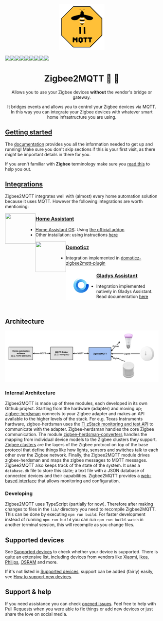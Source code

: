 <div align="center">
    <a href="https://github.com/koenkk/zigbee2mqtt">
        <img width="150" height="150" src="images/logo.png">
    </a>
    <br>
    <br>
    <div style="display: flex;">
        <a href="https://github.com/Koenkk/zigbee2mqtt/actions?query=workflow%3ACI">
            <img src="https://github.com/koenkk/zigbee2mqtt/workflows/CI/badge.svg">
        </a>
        <a href="https://github.com/Koenkk/zigbee2mqtt/releases">
            <img src="https://img.shields.io/github/release/koenkk/zigbee2mqtt.svg">
        </a>
        <a href="https://github.com/Koenkk/zigbee2mqtt/stargazers">
            <img src="https://img.shields.io/github/stars/koenkk/zigbee2mqtt.svg">
        </a>
        <a href="https://www.paypal.me/koenkk">
            <img src="https://img.shields.io/badge/donate-PayPal-blue.svg">
        </a>
        <a href="https://discord.gg/dadfWYE">
            <img src="https://img.shields.io/discord/556563650429583360.svg">
        </a>
        <a href="http://zigbee2mqtt.discourse.group/">
            <img src="https://img.shields.io/discourse/https/zigbee2mqtt.discourse.group/status.svg">
        </a>
        <a>
            <img src="https://img.shields.io/badge/Coverage-100%25-brightgreen.svg">
        </a>
        <a href="https://www.codacy.com/manual/Koenkk/zigbee2mqtt?utm_source=github.com&amp;utm_medium=referral&amp;utm_content=Koenkk/zigbee2mqtt&amp;utm_campaign=Badge_Grade">
            <img src="https://api.codacy.com/project/badge/Grade/24f1e0fe39f04daa810e8a1416693d3f">
        </a>
        <a href="https://www.npmjs.com/package/zigbee2mqtt">
            <img src="https://img.shields.io/npm/v/zigbee2mqtt">
        </a>
    </div>
    <h1>Zigbee2MQTT  🌉 🐝</h1>
    <p>
        Allows you to use your Zigbee devices <b>without</b> the vendor's bridge or gateway.
    </p>
    <p>
        It bridges events and allows you to control your Zigbee devices via MQTT. In this way you can integrate your Zigbee devices with whatever smart home infrastructure you are using.
    </p>
</div>

## [Getting started](https://www.zigbee2mqtt.io/guide/getting-started)
The [documentation](https://www.zigbee2mqtt.io/) provides you all the information needed to get up and running! Make sure you don't skip sections if this is your first visit, as there might be important details in there for you.

If you aren't familiar with **Zigbee** terminology make sure you [read this](https://www.zigbee2mqtt.io/advanced/zigbee/01_zigbee_network.html) to help you out.

## [Integrations](https://www.zigbee2mqtt.io/guide/usage/integrations.html)
Zigbee2MQTT integrates well with (almost) every home automation solution because it uses MQTT. However the following integrations are worth mentioning:

<img align="left" height="100px" width="100px" src="https://user-images.githubusercontent.com/7738048/40914297-49e6e560-6800-11e8-8904-36cce896e5a8.png">

### [Home Assistant](https://www.home-assistant.io/)
- [Home Assistant OS](https://www.home-assistant.io/installation/): Using [the official addon](https://github.com/zigbee2mqtt/hassio-zigbee2mqtt)
- Other installation: using instructions [here](https://www.zigbee2mqtt.io/guide/usage/integrations/home_assistant.html)

<img align="left" height="100px" width="100px" src="https://user-images.githubusercontent.com/2734836/47615848-b8dd8700-dabd-11e8-9d77-175002dd8987.png">

### [Domoticz](https://www.domoticz.com/)
- Integration implemented in [domoticz-zigbee2mqtt-plugin](https://github.com/stas-demydiuk/domoticz-zigbee2mqtt-plugin)

<img align="left" height="100px" width="100px" src="./images/gladys-assistant-logo.jpg">

### [Gladys Assistant](https://gladysassistant.com/)
- Integration implemented natively in Gladys Assistant. Read documentation [here](https://gladysassistant.com/docs/integrations/zigbee2mqtt/)

<br>

## Architecture
![Architecture](images/architecture.png)

### Internal Architecture
Zigbee2MQTT is made up of three modules, each developed in its own Github project. Starting from the hardware (adapter) and moving up; [zigbee-herdsman](https://github.com/koenkk/zigbee-herdsman) connects to your Zigbee adapter and makes an API available to the higher levels of the stack. For e.g. Texas Instruments hardware, zigbee-herdsman uses the [TI zStack monitoring and test API](https://github.com/koenkk/zigbee-herdsman/raw/master/docs/Z-Stack%20Monitor%20and%20Test%20API.pdf) to communicate with the adapter. Zigbee-herdsman handles the core Zigbee communication. The module [zigbee-herdsman-converters](https://github.com/koenkk/zigbee-herdsman-converters) handles the mapping from individual device models to the Zigbee clusters they support. [Zigbee clusters](https://github.com/Koenkk/zigbee-herdsman/blob/master/docs/07-5123-08-Zigbee-Cluster-Library.pdf) are the layers of the Zigbee protocol on top of the base protocol that define things like how lights, sensors and switches talk to each other over the Zigbee network.  Finally, the Zigbee2MQTT module drives zigbee-herdsman and maps the zigbee messages to MQTT messages. Zigbee2MQTT also keeps track of the state of the system.  It uses a `database.db` file to store this state; a text file with a JSON database of connected devices and their capabilities. Zigbee2MQTT provides a [web-based interface](https://github.com/nurikk/zigbee2mqtt-frontend) that allows monitoring and configuration.

### Developing
Zigbee2MQTT uses TypeScript (partially for now). Therefore after making changes to files in the `lib/` directory you need to recompile Zigbee2MQTT. This can be done by executing `npm run build`. For faster development instead of running `npm run build` you can run `npm run build-watch` in another terminal session, this will recompile as you change files.

## Supported devices
See [Supported devices](https://www.zigbee2mqtt.io/supported-devices) to check whether your device is supported. There is quite an extensive list, including devices from vendors like [Xiaomi](https://www.zigbee2mqtt.io/supported-devices/#v=Xiaomi), [Ikea](https://www.zigbee2mqtt.io/supported-devices/#v=IKEA), [Philips](https://www.zigbee2mqtt.io/supported-devices/#v=Philips), [OSRAM](https://www.zigbee2mqtt.io/supported-devices/#v=OSRAM) and more.

If it's not listed in [Supported devices](https://www.zigbee2mqtt.io/supported-devices), support can be added (fairly) easily, see [How to support new devices](https://www.zigbee2mqtt.io/advanced/support-new-devices/01_support_new_devices.html).

## Support & help
If you need assistance you can check [opened issues](https://github.com/Koenkk/zigbee2mqtt/issues). Feel free to help with Pull Requests when you were able to fix things or add new devices or just share the love on social media.

